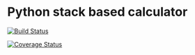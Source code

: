 
# Python stack based calculator


[![Build Status](https://travis-ci.org/AricLandy/c4cs-f18-rpn.svg?branch=master)](https://travis-ci.org/AricLandy/c4cs-f18-rpn)



[![Coverage Status](https://coveralls.io/repos/github/AricLandy/c4cs-f18-rpn/badge.svg?branch=master)](https://coveralls.io/github/AricLandy/c4cs-f18-rpn?branch=master)
